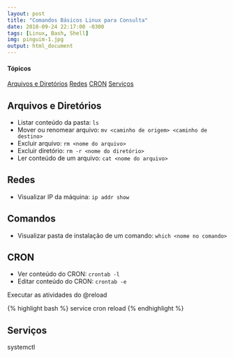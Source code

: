 ```yaml
---
layout: post
title: "Comandos Básicos Linux para Consulta"
date: 2018-09-24 22:17:00 -0300
tags: [Linux, Bash, Shell]
img: pinguim-1.jpg
output: html_document      
---
```




#### Tópicos

[Arquivos e Diretórios](#ambiente)
[Redes](#redes)
[CRON](#cron)
[Serviços](#serviços)

## Arquivos e Diretórios

* Listar conteúdo da pasta: `ls`
* Mover ou renomear arquivo: `mv <caminho de origem> <caminho de destino>`
* Excluir arquivo: `rm <nome do arquivo>`
* Excluir diretório: `rm -r <nome do diretório>`
* Ler conteúdo de um arquivo: `cat <nome do arquivo>`

## Redes

* Visualizar IP da máquina: `ip addr show`

## Comandos

* Visualizar pasta de instalação de um comando: `which <nome no comando>`

## CRON

* Ver conteúdo do CRON: `crontab -l`
* Editar conteúdo do CRON: `crontab -e`

Executar as atividades do @reload


{% highlight bash %}
service cron reload
{% endhighlight %}

## Serviços 


systemctl
